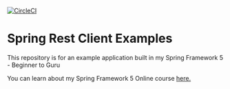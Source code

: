 [![CircleCI](https://dl.circleci.com/status-badge/img/gh/ezweb28/spring-rest-client-examples/tree/master.svg?style=svg)](https://dl.circleci.com/status-badge/redirect/gh/ezweb28/spring-rest-client-examples/tree/master)
# Spring Rest Client Examples

This repository is for an example application built in my Spring Framework 5 - Beginner to Guru

You can learn about my Spring Framework 5 Online course [here.](http://courses.springframework.guru/p/spring-framework-5-begginer-to-guru/?product_id=363173)